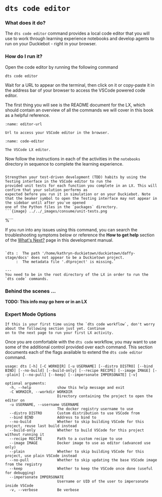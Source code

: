 # `dts code editor`

### What does it do?

The `dts code editor` command provides a local code editor that you will use to work through learning 
experience notebooks and develop agents to run on your Duckiebot - right in your browser.

### How do I run it?

Open the code editor by running the following command

```
dts code editor
```

Wait for a URL to appear on the terminal, then click on it or copy-paste it in the address bar
of your browser to access the VSCode powered code editor. 

The first thing you will see is
the README document for the LX, which should contain an overview of all the commands we will cover in this book as a 
helpful reference.

```{figure} ../../_images/consume/editor-url.png
:name: editor-url

Url to access your VSCode editor in the browser.
```

```{figure} ../../_images/consume/code-editor.png
:name: code-editor

The VSCode LX editor.
```

Now follow the instructions in each of the activities in the `notebooks` directory in sequence to complete the 
learning experience.

```{hint}

Strengthen your test-driven development (TDD) habits by using the Testing interface in the VSCode editor to run the 
provided unit tests for each function you complete in an LX. This will confirm that your solution performs as 
expected before you run it in simulation or on your Duckiebot. Note that the beaker symbol to open the Testing interface may not appear in the sidebar until after you've opened 
one of the Python files in the `packages` directory.
```{image} ../../_images/consume/unit-tests.png
```
%```

If you run into any issues using this command, you can search the troubleshooting symptoms below or 
reference the **How to get help** section of the [What's Next?](../3_next/index) page in this development manual.

```{trouble}

`dts :  The path '/home/kathryn-duckietown/duckietown/daffy-stage/docs' does not appear to be a Duckietown project. 
     :  The metadata file '.dtproject' is missing.`

---
You need to be in the root directory of the LX in order to run the `dts code` commands.
```

### Behind the scenes ...

**TODO: This info may go here or in an LX**

### Expert Mode Options

```{warning}
If this is your first time using the `dts code workflow`, don't worry about the following section just yet. Continue 
on to the next page to run your first LX activity.
```

Once you are comfortable with the `dts code` workflow, you may want to use some of the additional control provided 
over each command.  This section documents each of the flags available to extend the `dts code editor` command.

```
usage: dts [-h] [-C WORKDIR] [-u USERNAME] [--distro DISTRO] [--bind BIND] [--no-build] [--build-only] [--recipe RECIPE] [--image IMAGE] [--plain] [--no-pull] [--keep] [--impersonate IMPERSONATE] [-v]

optional arguments:
  -h, --help            show this help message and exit
  -C WORKDIR, --workdir WORKDIR
                        Directory containing the project to open the editor on
  -u USERNAME, --username USERNAME
                        The docker registry username to use
  --distro DISTRO       Custom distribution to use VSCode from
  --bind BIND           Address to bind to
  --no-build            Whether to skip building VSCode for this project, reuse last build instead
  --build-only          Whether to build VSCode for this project without running it
  --recipe RECIPE       Path to a custom recipe to use
  --image IMAGE         Docker image to use as editor (advanced use only)
  --plain               Whether to skip building VSCode for this project, use plain VSCode instead
  --no-pull             Whether to skip updating the base VSCode image from the registry
  --keep                Whether to keep the VSCode once done (useful for debugging)
  --impersonate IMPERSONATE
                        Username or UID of the user to impersonate inside VSCode
  -v, --verbose         Be verbose
```